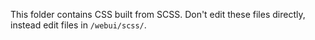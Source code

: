This folder contains CSS built from SCSS. Don't edit these files directly, instead edit files in `/webui/scss/`.
